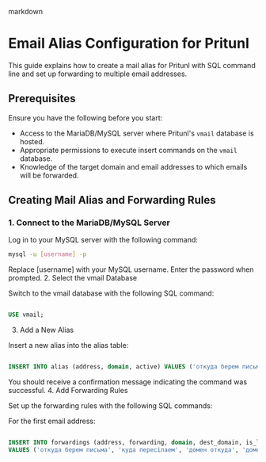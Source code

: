 markdown

# Email Alias Configuration for Pritunl

This guide explains how to create a mail alias for Pritunl with SQL command line and set up forwarding to multiple email addresses.

## Prerequisites

Ensure you have the following before you start:

- Access to the MariaDB/MySQL server where Pritunl's `vmail` database is hosted.
- Appropriate permissions to execute insert commands on the `vmail` database.
- Knowledge of the target domain and email addresses to which emails will be forwarded.

## Creating Mail Alias and Forwarding Rules

### 1. Connect to the MariaDB/MySQL Server

Log in to your MySQL server with the following command:

```bash
mysql -u [username] -p

```

Replace [username] with your MySQL username. Enter the password when prompted.
2. Select the vmail Database

Switch to the vmail database with the following SQL command:

```sql

USE vmail;
```
3. Add a New Alias

Insert a new alias into the alias table:

```sql

INSERT INTO alias (address, domain, active) VALUES ('откуда берем письма (почтовій ящик)', 'домен', 1);
```
You should receive a confirmation message indicating the command was successful.
4. Add Forwarding Rules

Set up the forwarding rules with the following SQL commands:

For the first email address:

```sql

INSERT INTO forwardings (address, forwarding, domain, dest_domain, is_list, active)
VALUES ('откуда берем письма', 'куда пересілаем', 'домен откуда', 'домен куда', 0, 1);
```
